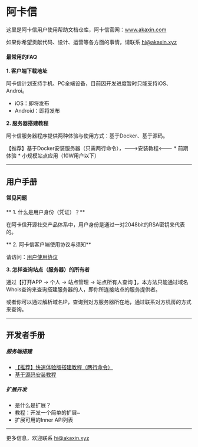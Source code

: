 # 阿卡信

这里是阿卡信用户使用帮助文档仓库，阿卡信官网：www.akaxin.com

如果你希望贡献代码、设计、运营等各方面的事情，请联系 hi@akaxin.xyz

#### 最常用的FAQ

**1. 客户端下载地址**

阿卡信计划支持手机、PC全端设备，目前因开发进度暂时只能支持iOS、Androi。

* iOS：即将发布
* Android：即将发布

**2. 服务器搭建教程**

阿卡信服务器程序提供两种体验与使用方式：基于Docker、基于源码。

【推荐】基于Docker安装服务器（只需两行命令），--->安装教程<---
	* 前期体验
	* 小规模站点应用（10W用户以下）

----

## 用户手册

#### 常见问题

** 1. 什么是用户身份（凭证）？**

在阿卡信开源社交产品体系中，用户身份是通过一对2048bit的RSA密钥来代表的。

** 2. 阿卡信客户端使用协议与须知** 

请访问：[用户使用协议](<user_agreement.md>)

**3. 怎样查询站点（服务器）的所有者**

通过【打开APP -> 个人 -> 站点管理 -> 站点所有人查询 】，本方法只能通过域名Whois查询来查询搭建服务器的人，即你所连接站点的服务提供者。

或者你可以通过解析域名IP，查询到对方服务器所在地，通过联系对方机房的方式来查询。

----

## 开发者手册

##### 服务端搭建

* [【推荐】快速体验版搭建教程（两行命令）](<install_server_with_docker.md>)
* [基于源码安装教程](<install_server_from_source.md>)

##### 扩展开发

* 是什么是扩展？
* 教程：开发一个简单的扩展~
* 扩展可用的Inner API列表

----

更多信息，欢迎联系 hi@akaxin.xyz
